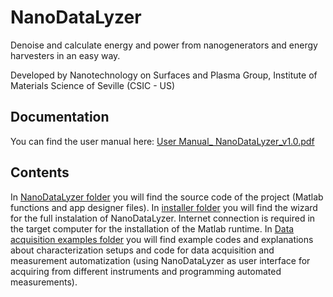 # NanoDataLyzer
Denoise and calculate energy and power from nanogenerators and energy harvesters in an easy way.

Developed by Nanotechnology on Surfaces and Plasma Group, Institute of Materials Science of Seville (CSIC - US)

## Documentation
You can find the user manual here: [User Manual_ NanoDataLyzer_v1.0.pdf](User%20Manual_%20NanoDataLyzer_v1.0.pdf)

## Contents
In [NanoDataLyzer folder](NanoDataLyzer/) you will find the source code of the project (Matlab functions and app designer files).
In [installer folder](installer/) you will find the wizard for the full instalation of NanoDataLyzer. Internet connection is required in the target computer for the installation of the Matlab runtime.
In [Data acquisition examples folder](Data%20acquisition%20examples/) you will find example codes and explanations about characterization setups and code for data acquisition and measurement automatization (using NanoDataLyzer as user interface for acquiring from different instruments and programming automated measurements).
